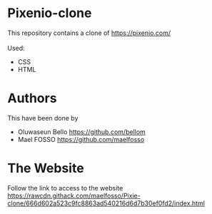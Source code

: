 # Pixenio-clone
This repository contains a clone of https://pixenio.com/
<br><br>
Used:
* CSS
* HTML

# Authors
This have been done by
* Oluwaseun Bello https://github.com/bellom
* Mael FOSSO https://github.com/maelfosso

# The Website
Follow the link to access to the website https://rawcdn.githack.com/maelfosso/Pixie-clone/666d602a523c9fc8863ad540216d6d7b30ef0fd2/index.html
